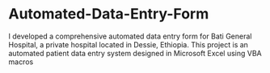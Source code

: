 # Automated-Data-Entry-Form
I developed a comprehensive automated data entry form for Bati General Hospital, a private hospital located in Dessie, Ethiopia. This project is an automated patient data entry system designed in Microsoft Excel using VBA macros

